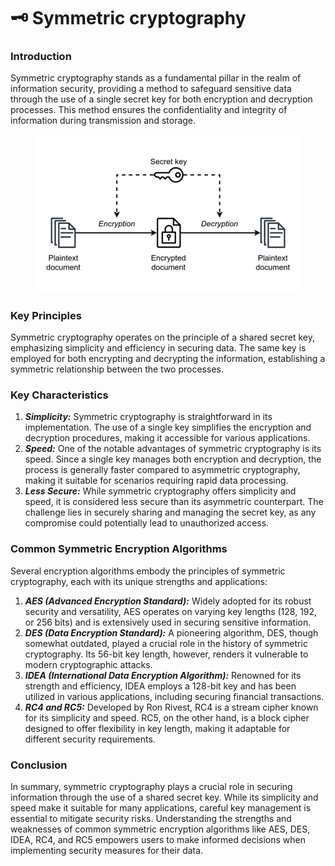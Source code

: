 # 🗝 Symmetric cryptography

### **Introduction**&#x20;

Symmetric cryptography stands as a fundamental pillar in the realm of information security, providing a method to safeguard sensitive data through the use of a single secret key for both encryption and decryption processes. This method ensures the confidentiality and integrity of information during transmission and storage.

<figure><img src="../../.gitbook/assets/symmetric cryptography.png" alt="" width="563"><figcaption></figcaption></figure>

### **Key Principles**

Symmetric cryptography operates on the principle of a shared secret key, emphasizing simplicity and efficiency in securing data. The same key is employed for both encrypting and decrypting the information, establishing a symmetric relationship between the two processes.

### **Key Characteristics**

1. _**Simplicity:**_ Symmetric cryptography is straightforward in its implementation. The use of a single key simplifies the encryption and decryption procedures, making it accessible for various applications.
2. _**Speed:**_ One of the notable advantages of symmetric cryptography is its speed. Since a single key manages both encryption and decryption, the process is generally faster compared to asymmetric cryptography, making it suitable for scenarios requiring rapid data processing.
3. _**Less Secure:**_ While symmetric cryptography offers simplicity and speed, it is considered less secure than its asymmetric counterpart. The challenge lies in securely sharing and managing the secret key, as any compromise could potentially lead to unauthorized access.

### **Common Symmetric Encryption Algorithms**

Several encryption algorithms embody the principles of symmetric cryptography, each with its unique strengths and applications:

1. _**AES (Advanced Encryption Standard):**_ Widely adopted for its robust security and versatility, AES operates on varying key lengths (128, 192, or 256 bits) and is extensively used in securing sensitive information.
2. _**DES (Data Encryption Standard):**_ A pioneering algorithm, DES, though somewhat outdated, played a crucial role in the history of symmetric cryptography. Its 56-bit key length, however, renders it vulnerable to modern cryptographic attacks.
3. _**IDEA (International Data Encryption Algorithm):**_ Renowned for its strength and efficiency, IDEA employs a 128-bit key and has been utilized in various applications, including securing financial transactions.
4. _**RC4 and RC5:**_ Developed by Ron Rivest, RC4 is a stream cipher known for its simplicity and speed. RC5, on the other hand, is a block cipher designed to offer flexibility in key length, making it adaptable for different security requirements.

### **Conclusion**

In summary, symmetric cryptography plays a crucial role in securing information through the use of a shared secret key. While its simplicity and speed make it suitable for many applications, careful key management is essential to mitigate security risks. Understanding the strengths and weaknesses of common symmetric encryption algorithms like AES, DES, IDEA, RC4, and RC5 empowers users to make informed decisions when implementing security measures for their data.

